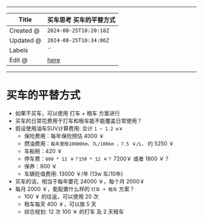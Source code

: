 -----

| Title     | 买车思考 买车的平替方式                                      |
| --------- | ------------------------------------------------- |
| Created @ | `2024-08-25T10:20:18Z`                            |
| Updated @ | `2024-08-25T10:34:06Z`                            |
| Labels    | \`\`                                              |
| Edit @    | [here](https://github.com/junxnone/che/issues/21) |

-----

# 买车的平替方式

  - 如果不买车，可以使用 <kbd>打车</kbd> + <kbd>租车</kbd> 方案进行
  - 买车的日常花费用于打车和租车能不能覆盖日常使用？
  - 假设使用油车SUV计算费用: 合计 `1 ~ 1.2 w￥`
      - 保险费用：每年保险预估 4000 ￥
      - 燃油费用：`每年里程10000km，7L/100km ，7.5 ￥/L，` 约 5250 ￥
      - 车船税：420 ￥
      - 停车费：`600 * 12 ￥？150 * 12 ￥？` 7200￥ 或者 1800 ￥？
      - 保养：800 ￥
      - 车辆贬值费用: 13000 ￥/年 (13w 车/10年)
  - 买车的话，相当于每年要花 24000 ￥，每个月 2000￥
  - 每月 2000 ￥，能配置什么样的 `打车 + 租车` 方案？
      - 100 ￥ 的往返，可以使用 20 次
      - 租车每天 400 ￥，可以族 5 天
      - 综合规划: 12 次 100 ￥ 的打车 及 2 天租车

